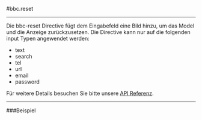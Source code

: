 #bbc.reset

- - -

Die bbc-reset Directive fügt dem Eingabefeld eine Bild hinzu, um das Model und die Anzeige zurückzusetzen. Die Directive kann nur auf die folgenden input Typen angewendet werden:

 * text
 * search
 * tel
 * url
 * email
 * password

Für weitere Details besuchen Sie bitte unsere <a href="/doc#/api/bbc.reset.directive:bbcReset" target="_self">API Referenz</a>.

- - -

###Beispiel